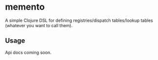 # memento

A simple Clojure DSL for defining registries/dispatch tables/lookup tables (whatever you want to call them).

## Usage

Api docs coming soon.